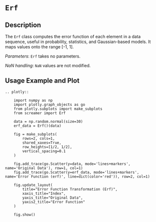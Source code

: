 # `Erf`

## Description

The `Erf` class computes the error function of each element in a data sequence, useful in probability, statistics, and Gaussian-based models. It maps values onto the range [-1, 1].

*Parameters*: `Erf` takes no parameters.

*NaN handling*: `NaN` values are not modified.

## Usage Example and Plot

```{eval-rst}
.. plotly::

    import numpy as np
    import plotly.graph_objects as go
    from plotly.subplots import make_subplots
    from screamer import Erf

    data = np.random.normal(size=30)
    erf_data = Erf()(data)

    fig = make_subplots(
        rows=2, cols=1,
        shared_xaxes=True,
        row_heights=[1/2, 1/2],
        vertical_spacing=0.1
    )

    fig.add_trace(go.Scatter(y=data, mode='lines+markers', name='Original Data'), row=1, col=1)
    fig.add_trace(go.Scatter(y=erf_data, mode='lines+markers', name='Error Function (erf)', line=dict(color='red')), row=2, col=1)

    fig.update_layout(
        title="Error Function Transformation (Erf)",
        xaxis_title="Index",
        yaxis_title="Original Data",
        yaxis2_title="Error Function"
    )

    fig.show()

```
